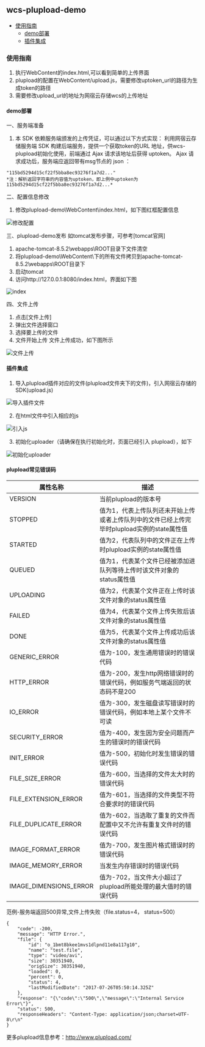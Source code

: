 ## wcs-plupload-demo
 - [使用指南](#使用指南)
   - [demo部署](#demo部署)
   - [插件集成](#插件集成)
 
### 使用指南
1. 执行WebContent的index.html,可以看到简单的上传界面
2. plupload的配置在WebContent/upload.js，需要修改uptoken_url的路径为生成token的路径
3. 需要修改upload_url的地址为网宿云存储wcs的上传地址

#### demo部署
一、服务端准备
1. 本 SDK 依赖服务端颁发的上传凭证，可以通过以下方式实现：
利用网宿云存储服务端 SDK 构建后端服务，提供一个获取token的URL 地址，供wcs-plupload初始化使用，前端通过 Ajax 请求该地址后获得 uptoken。 Ajax 请求成功后，服务端应返回带有msg节点的 json ：
```
"115bd5294d15cf22f5bba8ec93276f1a7d2..."
*注：解析返回字符串的内容值为uptoken，即上例中uptoken为115bd5294d15cf22f5bba8ec93276f1a7d2...*
```

二、配置信息修改
1. 修改plupload-demo\WebContent\index.html，如下图红框配置信息

![修改配置](https://wcsd.chinanetcenter.com/guide-plupload-pics/wcs-plupload-demo1.png)

三、plupload-demo发布
如tomcat发布步骤，可参考[tomcat官网]
1. apache-tomcat-8.5.2\webapps\ROOT目录下文件清空
2. 将plupload-demo\WebContent\下的所有文件拷贝到apache-tomcat-8.5.2\webapps\ROOT目录下
3. 启动tomcat
4. 访问http://127.0.0.1:8080/index.html，界面如下图

![index](https://wcsd.chinanetcenter.com/guide-plupload-pics/wcs-plupload-demo2.png)

四、文件上传
1. 点击[文件上传]
2. 弹出文件选择窗口
3. 选择要上传的文件
4. 文件开始上传
文件上传成功，如下图所示

![文件上传](https://wcsd.chinanetcenter.com/guide-plupload-pics/wcs-plupload-demo3.png)

#### 插件集成
1. 导入plupload插件对应的文件(plupload文件夹下的文件)，引入网宿云存储的SDK(upload.js)

![导入插件文件](https://wcsd.chinanetcenter.com/guide-plupload-pics/wcs-plupload-demo4.png)

2. 在html文件中引入相应的js

![引入js](https://wcsd.chinanetcenter.com/guide-plupload-pics/wcs-plupload-demo5.png)

3. 初始化uploader（请确保在执行初始化时，页面已经引入 plupload），如下

![初始化uploader](https://wcsd.chinanetcenter.com/guide-plupload-pics/wcs-plupload-demo6.png)
  
#### plupload常见错误码
|属性名称|描述|
|--|--|
|VERSION	|当前plupload的版本号|
|STOPPED	|值为1，代表上传队列还未开始上传或者上传队列中的文件已经上传完毕时plupload实例的state属性值|
|STARTED	|值为2，代表队列中的文件正在上传时plupload实例的state属性值|
|QUEUED	|值为1，代表某个文件已经被添加进队列等待上传时该文件对象的status属性值|
|UPLOADING	|值为2，代表某个文件正在上传时该文件对象的status属性值|
|FAILED	|值为4，代表某个文件上传失败后该文件对象的status属性值|
|DONE	|值为5，代表某个文件上传成功后该文件对象的status属性值|
|GENERIC_ERROR	|值为-100，发生通用错误时的错误代码|
|HTTP_ERROR	|值为-200，发生http网络错误时的错误代码，例如服务气端返回的状态码不是200|
|IO_ERROR	|值为-300，发生磁盘读写错误时的错误代码，例如本地上某个文件不可读|
|SECURITY_ERROR	|值为-400，发生因为安全问题而产生的错误时的错误代码|
|INIT_ERROR	|值为-500，初始化时发生错误的错误代码|
|FILE_SIZE_ERROR	|值为-600，当选择的文件太大时的错误代码|
|FILE_EXTENSION_ERROR	|值为-601，当选择的文件类型不符合要求时的错误代码|
|FILE_DUPLICATE_ERROR	|值为-602，当选取了重复的文件而配置中又不允许有重复文件时的错误代码|
|IMAGE_FORMAT_ERROR	|值为-700，发生图片格式错误时的错误代码|
|IMAGE_MEMORY_ERROR	|当发生内存错误时的错误代码|
|IMAGE_DIMENSIONS_ERROR	|值为-702，当文件大小超过了plupload所能处理的最大值时的错误代码|

范例-服务端返回500异常,文件上传失败（file.status=4， status=500）
```
{
    "code": -200,
    "message": "HTTP Error.",
    "file": {
        "id": "o_1bmt8bkee1mvs1dlpnd11e8a117g10",
        "name": "test.file",
        "type": "video/avi",
        "size": 30351940,
        "origSize": 30351940,
        "loaded": 0,
        "percent": 0,
        "status": 4,
        "lastModifiedDate": "2017-07-26T05:50:14.325Z"
    },
    "response": "{\"code\":\"500\",\"message\":\"Internal Service Error\"}",
    "status": 500,
    "responseHeaders": "Content-Type: application/json;charset=UTF-8\r\n"
}
```

更多plupload信息参考：http://www.plupload.com/
